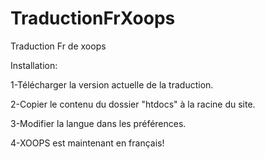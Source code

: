 # TraductionFrXoops
Traduction Fr de xoops

Installation:

1-Télécharger la version actuelle de la traduction.

2-Copier le contenu du dossier "htdocs" à la racine du site.

3-Modifier la langue dans les préférences.

4-XOOPS est maintenant en français!
